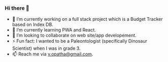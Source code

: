 ### Hi there 👋
- 🔭 I’m currently working on a full stack project which is a Budget Tracker based on Index DB.
- 🌱 I’m currently learning PWA and React.
- 👯 I’m looking to collaborate on web site/app developement.
- ⚡ Fun fact: I wanted to be a Paleontologist (specifically Dinosaur Scientist) when I was in grade 3.
- 📫 Reach me via v.opatha@gmail.com.


<!--
**vish-opatha/vish-opatha** is a ✨ _special_ ✨ repository because its `README.md` (this file) appears on your GitHub profile.



- 🔭 I’m currently working on ...
- 🌱 I’m currently learning ...
- 👯 I’m looking to collaborate on ..
- 💬 Ask me about ...
- 📫 How to reach me: ...
- 😄 Pronouns: ...
- ⚡ Fun fact: ...
-->
